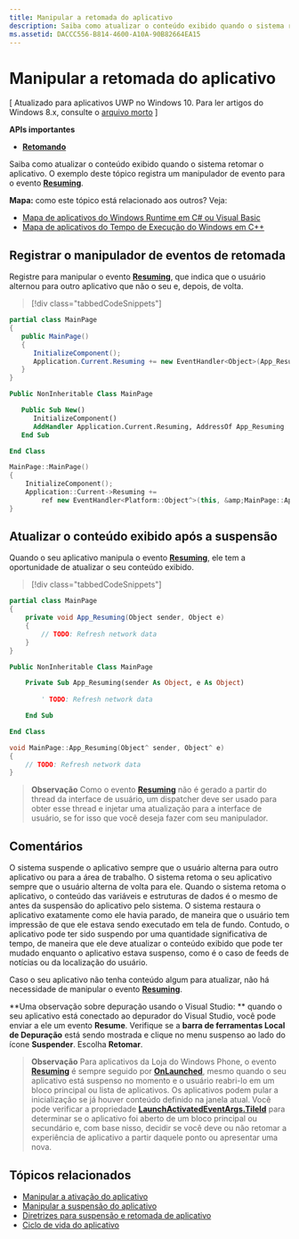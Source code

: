 ```yaml
---
title: Manipular a retomada do aplicativo
description: Saiba como atualizar o conteúdo exibido quando o sistema retomar o aplicativo.
ms.assetid: DACCC556-B814-4600-A10A-90B82664EA15
---
```


# Manipular a retomada do aplicativo


\[ Atualizado para aplicativos UWP no Windows 10. Para ler artigos do Windows 8.x, consulte o [arquivo morto](http://go.microsoft.com/fwlink/p/?linkid=619132) \]


**APIs importantes**

-   [**Retomando**](https://msdn.microsoft.com/library/windows/apps/br242339)

Saiba como atualizar o conteúdo exibido quando o sistema retomar o aplicativo. O exemplo deste tópico registra um manipulador de evento para o evento [**Resuming**](https://msdn.microsoft.com/library/windows/apps/br242339).

**Mapa:** como este tópico está relacionado aos outros? Veja:

-   [Mapa de aplicativos do Windows Runtime em C# ou Visual Basic](https://msdn.microsoft.com/library/windows/apps/br229583)
-   [Mapa de aplicativos do Tempo de Execução do Windows em C++](https://msdn.microsoft.com/library/windows/apps/hh700360)

## Registrar o manipulador de eventos de retomada

Registre para manipular o evento [**Resuming**](https://msdn.microsoft.com/library/windows/apps/br242339), que indica que o usuário alternou para outro aplicativo que não o seu e, depois, de volta.

> [!div class="tabbedCodeSnippets"]
```cs
partial class MainPage
{
   public MainPage()
   {
      InitializeComponent();
      Application.Current.Resuming += new EventHandler<Object>(App_Resuming);
   }
}
```
```vb
Public NonInheritable Class MainPage

   Public Sub New()
      InitializeComponent() 
      AddHandler Application.Current.Resuming, AddressOf App_Resuming
   End Sub

End Class
```
```cpp
MainPage::MainPage()
{
    InitializeComponent();
    Application::Current->Resuming += 
        ref new EventHandler<Platform::Object^>(this, &amp;MainPage::App_Resuming);
}
```

## Atualizar o conteúdo exibido após a suspensão

Quando o seu aplicativo manipula o evento [**Resuming**](https://msdn.microsoft.com/library/windows/apps/br242339), ele tem a oportunidade de atualizar o seu conteúdo exibido.

> [!div class="tabbedCodeSnippets"]
```cs
partial class MainPage
{
    private void App_Resuming(Object sender, Object e)
    {
        // TODO: Refresh network data
    }
}
```
```vb
Public NonInheritable Class MainPage

    Private Sub App_Resuming(sender As Object, e As Object)
 
        ' TODO: Refresh network data

    End Sub

End Class
```
```cpp
void MainPage::App_Resuming(Object^ sender, Object^ e)
{
    // TODO: Refresh network data
}
```

> **Observação**  Como o evento [**Resuming**](https://msdn.microsoft.com/library/windows/apps/br242339) não é gerado a partir do thread da interface de usuário, um dispatcher deve ser usado para obter esse thread e injetar uma atualização para a interface de usuário, se for isso que você deseja fazer com seu manipulador.

## Comentários


O sistema suspende o aplicativo sempre que o usuário alterna para outro aplicativo ou para a área de trabalho. O sistema retoma o seu aplicativo sempre que o usuário alterna de volta para ele. Quando o sistema retoma o aplicativo, o conteúdo das variáveis e estruturas de dados é o mesmo de antes da suspensão do aplicativo pelo sistema. O sistema restaura o aplicativo exatamente como ele havia parado, de maneira que o usuário tem impressão de que ele estava sendo executado em tela de fundo. Contudo, o aplicativo pode ter sido suspendo por uma quantidade significativa de tempo, de maneira que ele deve atualizar o conteúdo exibido que pode ter mudado enquanto o aplicativo estava suspenso, como é o caso de feeds de notícias ou da localização do usuário.

Caso o seu aplicativo não tenha conteúdo algum para atualizar, não há necessidade de manipular o evento [**Resuming**](https://msdn.microsoft.com/library/windows/apps/br242339).

**Uma observação sobre depuração usando o Visual Studio: ** quando o seu aplicativo está conectado ao depurador do Visual Studio, você pode enviar a ele um evento **Resume**. Verifique se a **barra de ferramentas Local de Depuração** está sendo mostrada e clique no menu suspenso ao lado do ícone **Suspender**. Escolha **Retomar**.

> **Observação**  Para aplicativos da Loja do Windows Phone, o evento [**Resuming**](https://msdn.microsoft.com/library/windows/apps/br242339) é sempre seguido por [**OnLaunched**](https://msdn.microsoft.com/library/windows/apps/br242335), mesmo quando o seu aplicativo está suspenso no momento e o usuário reabri-lo em um bloco principal ou lista de aplicativos. Os aplicativos podem pular a inicialização se já houver conteúdo definido na janela atual. Você pode verificar a propriedade [**LaunchActivatedEventArgs.TileId**](https://msdn.microsoft.com/library/windows/apps/br224736) para determinar se o aplicativo foi aberto de um bloco principal ou secundário e, com base nisso, decidir se você deve ou não retomar a experiência de aplicativo a partir daquele ponto ou apresentar uma nova.

## Tópicos relacionados

* [Manipular a ativação do aplicativo](activate-an-app.md)
* [Manipular a suspensão do aplicativo](suspend-an-app.md)
* [Diretrizes para suspensão e retomada de aplicativo](https://msdn.microsoft.com/library/windows/apps/hh465088)
* [Ciclo de vida do aplicativo](app-lifecycle.md)




<!--HONumber=Mar16_HO1-->


